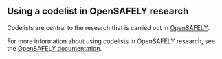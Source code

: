 ## Using a codelist in OpenSAFELY research

Codelists are central to the research that is carried out in
[OpenSAFELY](https://opensafely.org/).

For more information about using codelists in OpenSAFELY research, see the
[OpenSAFELY documentation](https://docs.opensafely.org/en/latest/codelist-intro/).
